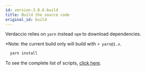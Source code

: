 ```yaml
---
id: version-3.8.6-build
title: Build the source code
original_id: build
---
```


Verdaccio relies on `yarn` instead `npm` to download dependencies.

*Note: the current build only will build with `➜ yarn@1.x`.

```bash
  yarn install
```

To see the complete list of scripts, [click here](https://github.com/verdaccio/verdaccio/wiki/Build-Source-Code).
